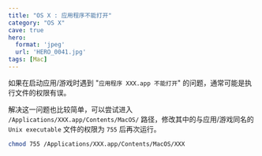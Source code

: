 ```yaml
---
title: "OS X : 应用程序不能打开"
category: "OS X"
cave: true
hero:
  format: 'jpeg'
  url: 'HERO_0041.jpg'
tags: [Mac]
---
```

如果在启动应用/游戏时遇到 "`应用程序 XXX.app 不能打开`" 的问题，通常可能是执行文件的权限有误。



解决这一问题也比较简单，可以尝试进入 `/Applications/XXX.app/Contents/MacOS/` 路径，修改其中的与应用/游戏同名的 `Unix executable` 文件的权限为 `755` 后再次运行。

```sh
chmod 755 /Applications/XXX.app/Contents/MacOS/XXX
```
